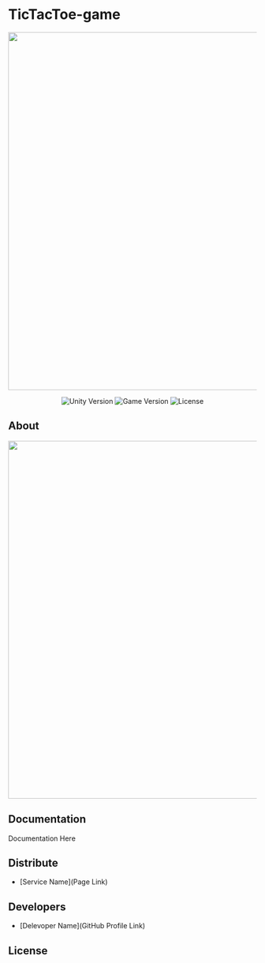 # TicTacToe-game
<p align="center">
      <img src="Project Logo Url" width="726">
</p>

<p align="center">
   <img src="" alt="Unity Version">
   <img src="" alt="Game Version">
   <img src="" alt="License">
</p>

## About

<p align="center">
      <img src="https://ibb.co/GR6kKQ9" width="726">
</p>



## Documentation

Documentation Here

## Distribute

- [Service Name](Page Link)


## Developers

- [Delevoper Name](GitHub Profile Link)

## License
##

